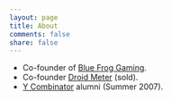 ```yaml
---
layout: page
title: About
comments: false
share: false
---
```


* Co-founder of [Blue Frog Gaming](http://bluefroggaming.com).
* Co-founder [Droid Meter](http://droidmeter.com) (sold).
* [Y Combinator](http://ycombinator.com) alumni (Summer 2007).
